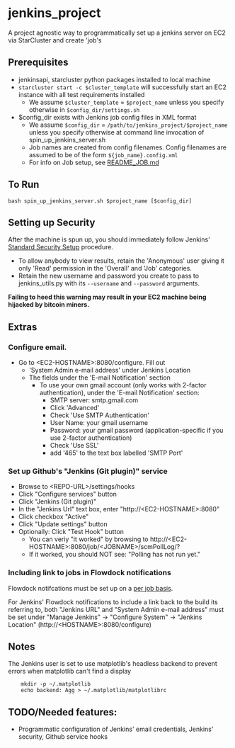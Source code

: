jenkins_project
===============

A project agnostic way to programmatically set up a jenkins server on EC2 via StarCluster and create 'job's


## Prerequisites

* jenkinsapi, starcluster python packages installed to local machine
* `starcluster start -c $cluster_template` will successfully start an EC2 instance with all test requirements installed
	* We assume `$cluster_template` = `$project_name` unless you specify otherwise in `$config_dir/settings.sh`
* $config_dir exists with Jenkins job config files in XML format
	* We assume `$config_dir` = `/path/to/jenkins_project/$project_name` unless you specify otherwise at command line invocation of spin_up_jenkins_server.sh
	* Job names are created from config filenames.  Config filenames are assumed to be of the form `${job_name}.config.xml`
	* For info on Job setup, see [README_JOB.md](https://github.com/mit-probabilistic-computing-project/jenkins_project/blob/master/README_JOB.md)

 

## To Run

    bash spin_up_jenkins_server.sh $project_name [$config_dir]

## Setting up Security

After the machine is spun up, you should immediately follow Jenkins' [Standard Security Setup](https://wiki.jenkins-ci.org/display/JENKINS/Standard+Security+Setup) procedure.
* To allow anybody to view results, retain the 'Anonymous' user giving it only 'Read' permission in the 'Overall' and 'Job' categories.
* Retain the new username and password you create to pass to jenkins_utils.py with its `--username` and `--password` arguments.

**Failing to heed this warning may result in your EC2 machine being hijacked by bitcoin miners.**


## Extras

### Configure email.

* Go to \<EC2-HOSTNAME\>:8080/configure. Fill out
  * 'System Admin e-mail address' under Jenkins Location
  * The fields under the 'E-mail Notification' section
    * To use your own gmail account (only works with 2-factor authentication), under the 'E-mail Notification' section:
       * SMTP server: smtp.gmail.com
       * Click 'Advanced'
       * Check 'Use SMTP Authentication'
       * User Name: your gmail username
       * Password: your gmail password (application-specific if you use 2-factor authentication)
       * Check 'Use SSL'
       * add '465' to the text box labelled 'SMTP Port'

### Set up Github's "Jenkins (Git plugin)" service
* Browse to \<REPO-URL\>/settings/hooks
* Click "Configure services" button
* Click "Jenkins (Git plugin)"
* In the "Jenkins Url" text box, enter "http://\<EC2-HOSTNAME\>:8080"
* Click checkbox "Active"
* Click "Update settings" button
* Optionally: Click "Test Hook" button
    * You can veriy "it worked" by browsing to http://\<EC2-HOSTNAME\>:8080/job/\<JOBNAME\>/scmPollLog/?
    * If it worked, you should NOT see: "Polling has not run yet."

### Including link to jobs in Flowdock notifications

Flowdock notifcations must be set up on a [per job basis](https://github.com/mit-probabilistic-computing-project/jenkins_project/blob/master/README_JOB.md).

For Jenkins' Flowdock notifications to include a link back to the build its referring to, both "Jenkins URL" and  "System Admin e-mail address" must be set under "Manage Jenkins" -> "Configure System" -> "Jenkins Location" (http://\<HOSTNAME\>:8080/configure)

## Notes

The Jenkins user is set to use matplotlib's headless backend to prevent errors when matplotlib can't find a display

        mkdir -p ~/.matplotlib
        echo backend: Agg > ~/.matplotlib/matplotlibrc

## TODO/Needed features: 

* Programmatic configuration of Jenkins' email credentials, Jenkins' security, Github service hooks


